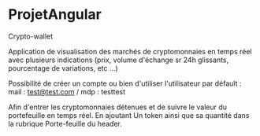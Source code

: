 # ProjetAngular
Crypto-wallet

Application de visualisation des marchés de cryptomonnaies en temps réel avec plusieurs indications (prix, volume d'échange sr 24h glissants, pourcentage de variations, etc ...)

Possibilité de créer un compte ou bien d'utiliser l'utilisateur par défault : mail : test@test.com / mdp : testtest

Afin d'entrer les cryptomonnaies détenues et de suivre le valeur du portefeuille en temps réel. En ajoutant Un token ainsi que sa quantité dans la rubrique Porte-feuille du header.
